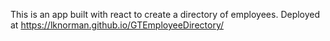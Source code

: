 This is an app built with react to create a directory of employees. Deployed at https://lknorman.github.io/GTEmployeeDirectory/
